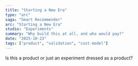 ```yaml
---
title: "Starting a New Era"
type: "arc"
saga: "Smart Recommender"
arc: "Starting a New Era"
studio: "Experiments"
summary: "Why build this at all, and who would pay?"
date: "2025-10-23"
tags: ["product", "validation", "cost-model"]
---
```


Is this a product or just an experiment dressed as a product?
